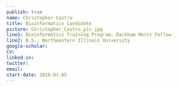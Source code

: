 ```yaml
---
publish: true
name: Christopher Castro
title: Bioinformatics Candidate
picture: Christopher_Castro_pic.jpg
line1: Bioinformatics Training Program, Rackham Merit Fellow
line2: B.S., Northeastern Illinois University
google-scholar: 
CV:
linked-in: 
twitter:
email:
start-date: 2016-01-05
---
```

